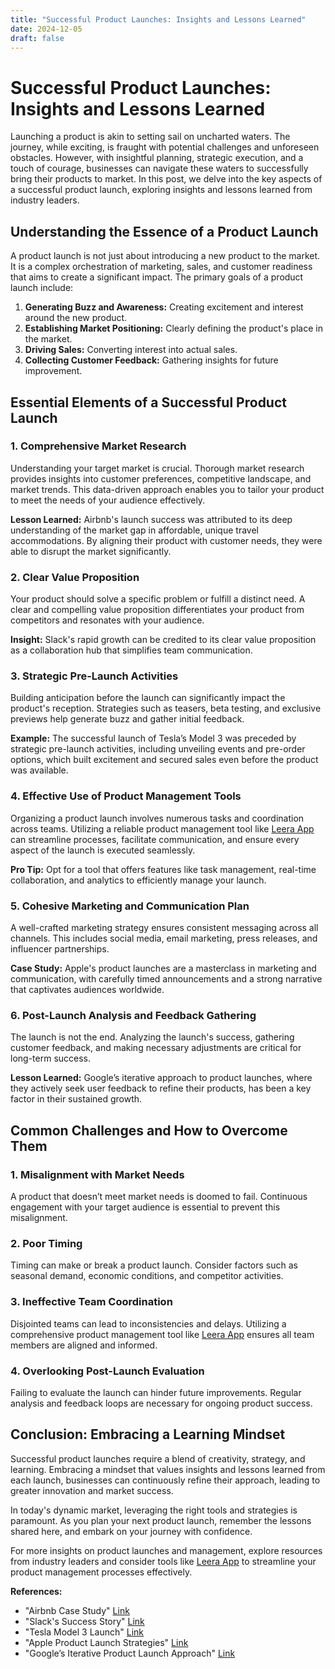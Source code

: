 ```yaml
---
title: "Successful Product Launches: Insights and Lessons Learned"
date: 2024-12-05
draft: false
---
```

# Successful Product Launches: Insights and Lessons Learned

Launching a product is akin to setting sail on uncharted waters. The journey, while exciting, is fraught with potential challenges and unforeseen obstacles. However, with insightful planning, strategic execution, and a touch of courage, businesses can navigate these waters to successfully bring their products to market. In this post, we delve into the key aspects of a successful product launch, exploring insights and lessons learned from industry leaders.

## Understanding the Essence of a Product Launch

A product launch is not just about introducing a new product to the market. It is a complex orchestration of marketing, sales, and customer readiness that aims to create a significant impact. The primary goals of a product launch include:

1. **Generating Buzz and Awareness:** Creating excitement and interest around the new product.
2. **Establishing Market Positioning:** Clearly defining the product's place in the market.
3. **Driving Sales:** Converting interest into actual sales.
4. **Collecting Customer Feedback:** Gathering insights for future improvement.

## Essential Elements of a Successful Product Launch

### 1. Comprehensive Market Research

Understanding your target market is crucial. Thorough market research provides insights into customer preferences, competitive landscape, and market trends. This data-driven approach enables you to tailor your product to meet the needs of your audience effectively.

**Lesson Learned:** Airbnb's launch success was attributed to its deep understanding of the market gap in affordable, unique travel accommodations. By aligning their product with customer needs, they were able to disrupt the market significantly.

### 2. Clear Value Proposition

Your product should solve a specific problem or fulfill a distinct need. A clear and compelling value proposition differentiates your product from competitors and resonates with your audience.

**Insight:** Slack's rapid growth can be credited to its clear value proposition as a collaboration hub that simplifies team communication.

### 3. Strategic Pre-Launch Activities

Building anticipation before the launch can significantly impact the product's reception. Strategies such as teasers, beta testing, and exclusive previews help generate buzz and gather initial feedback.

**Example:** The successful launch of Tesla’s Model 3 was preceded by strategic pre-launch activities, including unveiling events and pre-order options, which built excitement and secured sales even before the product was available.

### 4. Effective Use of Product Management Tools

Organizing a product launch involves numerous tasks and coordination across teams. Utilizing a reliable product management tool like [Leera App](https://leera.app) can streamline processes, facilitate communication, and ensure every aspect of the launch is executed seamlessly.

**Pro Tip:** Opt for a tool that offers features like task management, real-time collaboration, and analytics to efficiently manage your launch.

### 5. Cohesive Marketing and Communication Plan

A well-crafted marketing strategy ensures consistent messaging across all channels. This includes social media, email marketing, press releases, and influencer partnerships.

**Case Study:** Apple's product launches are a masterclass in marketing and communication, with carefully timed announcements and a strong narrative that captivates audiences worldwide.

### 6. Post-Launch Analysis and Feedback Gathering

The launch is not the end. Analyzing the launch's success, gathering customer feedback, and making necessary adjustments are critical for long-term success.

**Lesson Learned:** Google’s iterative approach to product launches, where they actively seek user feedback to refine their products, has been a key factor in their sustained growth.

## Common Challenges and How to Overcome Them

### 1. Misalignment with Market Needs

A product that doesn’t meet market needs is doomed to fail. Continuous engagement with your target audience is essential to prevent this misalignment.

### 2. Poor Timing

Timing can make or break a product launch. Consider factors such as seasonal demand, economic conditions, and competitor activities.

### 3. Ineffective Team Coordination

Disjointed teams can lead to inconsistencies and delays. Utilizing a comprehensive product management tool like [Leera App](https://leera.app) ensures all team members are aligned and informed.

### 4. Overlooking Post-Launch Evaluation

Failing to evaluate the launch can hinder future improvements. Regular analysis and feedback loops are necessary for ongoing product success.

## Conclusion: Embracing a Learning Mindset

Successful product launches require a blend of creativity, strategy, and learning. Embracing a mindset that values insights and lessons learned from each launch, businesses can continuously refine their approach, leading to greater innovation and market success.

In today's dynamic market, leveraging the right tools and strategies is paramount. As you plan your next product launch, remember the lessons shared here, and embark on your journey with confidence.

For more insights on product launches and management, explore resources from industry leaders and consider tools like [Leera App](https://leera.app) to streamline your product management processes effectively.

**References:**
- "Airbnb Case Study" [Link](https://www.airbnb.com/)
- "Slack's Success Story" [Link](https://slack.com/)
- "Tesla Model 3 Launch" [Link](https://www.tesla.com/)
- "Apple Product Launch Strategies" [Link](https://www.apple.com/)
- "Google’s Iterative Product Launch Approach" [Link](https://www.google.com/)